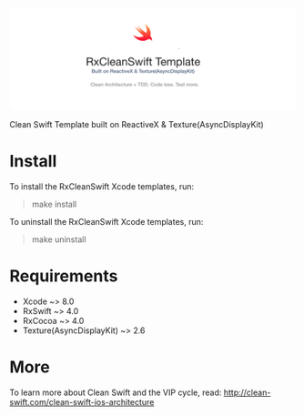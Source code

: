<img src="https://github.com/GeekTree0101/RxCleanSwift-Template/blob/master/resources/logo.png" />

Clean Swift Template built on ReactiveX & Texture(AsyncDisplayKit)

# Install
To install the RxCleanSwift Xcode templates, run:

> make install

To uninstall the RxCleanSwift Xcode templates, run:

> make uninstall

# Requirements
- Xcode ~> 8.0
- RxSwift ~> 4.0
- RxCocoa ~> 4.0
- Texture(AsyncDisplayKit) ~> 2.6

# More
To learn more about Clean Swift and the VIP cycle, read:
http://clean-swift.com/clean-swift-ios-architecture
